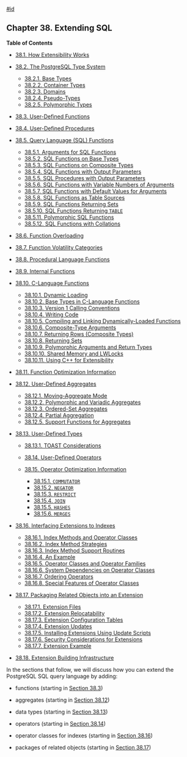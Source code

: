 [#id](#EXTEND)

## Chapter 38. Extending SQL

**Table of Contents**

  * [38.1. How Extensibility Works](extend-how)
  * [38.2. The PostgreSQL Type System](extend-type-system)

    - [38.2.1. Base Types](extend-type-system#EXTEND-TYPE-SYSTEM-BASE)
    - [38.2.2. Container Types](extend-type-system#EXTEND-TYPE-SYSTEM-CONTAINER)
    - [38.2.3. Domains](extend-type-system#EXTEND-TYPE-SYSTEM-DOMAINS)
    - [38.2.4. Pseudo-Types](extend-type-system#EXTEND-TYPE-SYSTEM-PSEUDO)
    - [38.2.5. Polymorphic Types](extend-type-system#EXTEND-TYPES-POLYMORPHIC)

  * [38.3. User-Defined Functions](xfunc)
  * [38.4. User-Defined Procedures](xproc)
  * [38.5. Query Language (SQL) Functions](xfunc-sql)

    - [38.5.1. Arguments for SQL Functions](xfunc-sql#XFUNC-SQL-FUNCTION-ARGUMENTS)
    - [38.5.2. SQL Functions on Base Types](xfunc-sql#XFUNC-SQL-BASE-FUNCTIONS)
    - [38.5.3. SQL Functions on Composite Types](xfunc-sql#XFUNC-SQL-COMPOSITE-FUNCTIONS)
    - [38.5.4. SQL Functions with Output Parameters](xfunc-sql#XFUNC-OUTPUT-PARAMETERS)
    - [38.5.5. SQL Procedures with Output Parameters](xfunc-sql#XFUNC-OUTPUT-PARAMETERS-PROC)
    - [38.5.6. SQL Functions with Variable Numbers of Arguments](xfunc-sql#XFUNC-SQL-VARIADIC-FUNCTIONS)
    - [38.5.7. SQL Functions with Default Values for Arguments](xfunc-sql#XFUNC-SQL-PARAMETER-DEFAULTS)
    - [38.5.8. SQL Functions as Table Sources](xfunc-sql#XFUNC-SQL-TABLE-FUNCTIONS)
    - [38.5.9. SQL Functions Returning Sets](xfunc-sql#XFUNC-SQL-FUNCTIONS-RETURNING-SET)
    - [38.5.10. SQL Functions Returning `TABLE`](xfunc-sql#XFUNC-SQL-FUNCTIONS-RETURNING-TABLE)
    - [38.5.11. Polymorphic SQL Functions](xfunc-sql#XFUNC-SQL-POLYMORPHIC-FUNCTIONS)
    - [38.5.12. SQL Functions with Collations](xfunc-sql#XFUNC-SQL-COLLATIONS)

  * [38.6. Function Overloading](xfunc-overload)
  * [38.7. Function Volatility Categories](xfunc-volatility)
  * [38.8. Procedural Language Functions](xfunc-pl)
  * [38.9. Internal Functions](xfunc-internal)
  * [38.10. C-Language Functions](xfunc-c)

    - [38.10.1. Dynamic Loading](xfunc-c#XFUNC-C-DYNLOAD)
    - [38.10.2. Base Types in C-Language Functions](xfunc-c#XFUNC-C-BASETYPE)
    - [38.10.3. Version 1 Calling Conventions](xfunc-c#XFUNC-C-V1-CALL-CONV)
    - [38.10.4. Writing Code](xfunc-c#XFUNC-C-CODE)
    - [38.10.5. Compiling and Linking Dynamically-Loaded Functions](xfunc-c#DFUNC)
    - [38.10.6. Composite-Type Arguments](xfunc-c#XFUNC-C-COMPOSITE-TYPE-ARGS)
    - [38.10.7. Returning Rows (Composite Types)](xfunc-c#XFUNC-C-RETURNING-ROWS)
    - [38.10.8. Returning Sets](xfunc-c#XFUNC-C-RETURN-SET)
    - [38.10.9. Polymorphic Arguments and Return Types](xfunc-c#XFUNC-C-POLYMORPHIC)
    - [38.10.10. Shared Memory and LWLocks](xfunc-c#XFUNC-SHARED-ADDIN)
    - [38.10.11. Using C++ for Extensibility](xfunc-c#EXTEND-CPP)

  * [38.11. Function Optimization Information](xfunc-optimization)
  * [38.12. User-Defined Aggregates](xaggr)

    - [38.12.1. Moving-Aggregate Mode](xaggr#XAGGR-MOVING-AGGREGATES)
    - [38.12.2. Polymorphic and Variadic Aggregates](xaggr#XAGGR-POLYMORPHIC-AGGREGATES)
    - [38.12.3. Ordered-Set Aggregates](xaggr#XAGGR-ORDERED-SET-AGGREGATES)
    - [38.12.4. Partial Aggregation](xaggr#XAGGR-PARTIAL-AGGREGATES)
    - [38.12.5. Support Functions for Aggregates](xaggr#XAGGR-SUPPORT-FUNCTIONS)

* [38.13. User-Defined Types](xtypes)

  * [38.13.1. TOAST Considerations](xtypes#XTYPES-TOAST)

  * [38.14. User-Defined Operators](xoper)
  * [38.15. Operator Optimization Information](xoper-optimization)

    - [38.15.1. `COMMUTATOR`](xoper-optimization#XOPER-COMMUTATOR)
    - [38.15.2. `NEGATOR`](xoper-optimization#XOPER-NEGATOR)
    - [38.15.3. `RESTRICT`](xoper-optimization#XOPER-RESTRICT)
    - [38.15.4. `JOIN`](xoper-optimization#XOPER-JOIN)
    - [38.15.5. `HASHES`](xoper-optimization#XOPER-HASHES)
    - [38.15.6. `MERGES`](xoper-optimization#XOPER-MERGES)

* [38.16. Interfacing Extensions to Indexes](xindex)

    * [38.16.1. Index Methods and Operator Classes](xindex#XINDEX-OPCLASS)
    * [38.16.2. Index Method Strategies](xindex#XINDEX-STRATEGIES)
    * [38.16.3. Index Method Support Routines](xindex#XINDEX-SUPPORT)
    * [38.16.4. An Example](xindex#XINDEX-EXAMPLE)
    * [38.16.5. Operator Classes and Operator Families](xindex#XINDEX-OPFAMILY)
    * [38.16.6. System Dependencies on Operator Classes](xindex#XINDEX-OPCLASS-DEPENDENCIES)
    * [38.16.7. Ordering Operators](xindex#XINDEX-ORDERING-OPS)
    * [38.16.8. Special Features of Operator Classes](xindex#XINDEX-OPCLASS-FEATURES)

* [38.17. Packaging Related Objects into an Extension](extend-extensions)

    * [38.17.1. Extension Files](extend-extensions#EXTEND-EXTENSIONS-FILES)
    * [38.17.2. Extension Relocatability](extend-extensions#EXTEND-EXTENSIONS-RELOCATION)
    * [38.17.3. Extension Configuration Tables](extend-extensions#EXTEND-EXTENSIONS-CONFIG-TABLES)
    * [38.17.4. Extension Updates](extend-extensions#EXTEND-EXTENSIONS-UPDATES)
    * [38.17.5. Installing Extensions Using Update Scripts](extend-extensions#EXTEND-EXTENSIONS-UPDATE-SCRIPTS)
    * [38.17.6. Security Considerations for Extensions](extend-extensions#EXTEND-EXTENSIONS-SECURITY)
    * [38.17.7. Extension Example](extend-extensions#EXTEND-EXTENSIONS-EXAMPLE)

* [38.18. Extension Building Infrastructure](extend-pgxs)



In the sections that follow, we will discuss how you can extend the PostgreSQL SQL query language by adding:

* functions (starting in [Section 38.3](xfunc))

* aggregates (starting in [Section 38.12](xaggr))

* data types (starting in [Section 38.13](xtypes))

* operators (starting in [Section 38.14](xoper))

* operator classes for indexes (starting in [Section 38.16](xindex))

* packages of related objects (starting in [Section 38.17](extend-extensions))